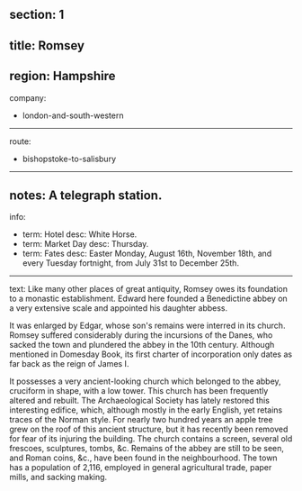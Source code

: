 ﻿section: 1
----
title: Romsey
----
region: Hampshire
----
company:
- london-and-south-western
----
route:
- bishopstoke-to-salisbury
----
notes: A telegraph station.
----
info:
- term: Hotel
  desc: White Horse.
- term: Market Day
  desc: Thursday.
- term: Fates
  desc: Easter Monday, August 16th, November 18th, and every Tuesday fortnight, from July 31st to December 25th.
----
text: Like many other places of great antiquity, Romsey owes its foundation to a monastic establishment. Edward here founded a Benedictine abbey on a very extensive scale and appointed his daughter abbess.

It was enlarged by Edgar, whose son's remains were interred in its church. Romsey suffered considerably during the incursions of the Danes, who sacked the town and plundered the abbey in the 10th century. Although mentioned in Domesday Book, its first charter of incorporation only dates as far back as the reign of James I.

It possesses a very ancient-looking church which belonged to the abbey, cruciform in shape, with a low tower. This church has been frequently altered and rebuilt. The Archaeological Society has lately restored this interesting edifice, which, although mostly in the early English, yet retains traces of the Norman style. For nearly two hundred years an apple tree grew on the roof of this ancient structure, but it has recently been removed for fear of its injuring the building. The church contains a screen, several old frescoes, sculptures, tombs, &c. Remains of the abbey are still to be seen, and Roman coins, &c., have been found in the neighbourhood. The town has a population of 2,116, employed in general agricultural trade, paper mills, and sacking making.

